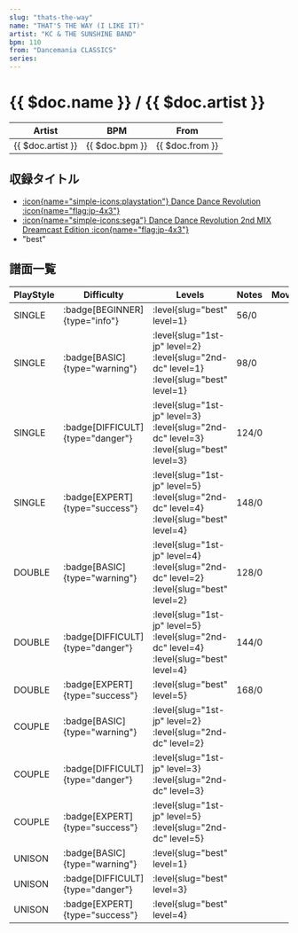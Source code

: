 ```yaml
---
slug: "thats-the-way"
name: "THAT'S THE WAY (I LIKE IT)"
artist: "KC & THE SUNSHINE BAND"
bpm: 110
from: "Dancemania CLASSICS"
series:
---
```


# {{ $doc.name }} / {{ $doc.artist }}

|Artist|BPM|From|
|------|---|----|
|{{ $doc.artist }}|{{ $doc.bpm }}|{{ $doc.from }}|

## 収録タイトル

- [:icon{name="simple-icons:playstation"} Dance Dance Revolution :icon{name="flag:jp-4x3"}](/playstation-jp/1st)
- [:icon{name="simple-icons:sega"} Dance Dance Revolution 2nd MIX Dreamcast Edition :icon{name="flag:jp-4x3"}](/dreamcast/2nd)
- "best"

## 譜面一覧

|PlayStyle|Difficulty|Levels|Notes|Movie|
|---------|----------|------|-----|-----|
|SINGLE| :badge[BEGINNER]{type="info"}|<div class="field is-grouped is-grouped-multiline"> :level{slug="best" level=1}</div>|56/0||
|SINGLE| :badge[BASIC]{type="warning"}|<div class="field is-grouped is-grouped-multiline"> :level{slug="1st-jp" level=2} :level{slug="2nd-dc" level=1} :level{slug="best" level=1}</div>|98/0||
|SINGLE| :badge[DIFFICULT]{type="danger"}|<div class="field is-grouped is-grouped-multiline"> :level{slug="1st-jp" level=3} :level{slug="2nd-dc" level=3} :level{slug="best" level=3}</div>|124/0||
|SINGLE| :badge[EXPERT]{type="success"}|<div class="field is-grouped is-grouped-multiline"> :level{slug="1st-jp" level=5} :level{slug="2nd-dc" level=4} :level{slug="best" level=4}</div>|148/0||
|DOUBLE| :badge[BASIC]{type="warning"}|<div class="field is-grouped is-grouped-multiline"> :level{slug="1st-jp" level=4} :level{slug="2nd-dc" level=2} :level{slug="best" level=2}</div>|128/0||
|DOUBLE| :badge[DIFFICULT]{type="danger"}|<div class="field is-grouped is-grouped-multiline"> :level{slug="1st-jp" level=5} :level{slug="2nd-dc" level=4} :level{slug="best" level=4}</div>|144/0||
|DOUBLE| :badge[EXPERT]{type="success"}|<div class="field is-grouped is-grouped-multiline"> :level{slug="best" level=5}</div>|168/0||
|COUPLE| :badge[BASIC]{type="warning"}|<div class="field is-grouped is-grouped-multiline"> :level{slug="1st-jp" level=2} :level{slug="2nd-dc" level=2}</div>|||
|COUPLE| :badge[DIFFICULT]{type="danger"}|<div class="field is-grouped is-grouped-multiline"> :level{slug="1st-jp" level=3} :level{slug="2nd-dc" level=3}</div>|||
|COUPLE| :badge[EXPERT]{type="success"}|<div class="field is-grouped is-grouped-multiline"> :level{slug="1st-jp" level=5} :level{slug="2nd-dc" level=5}</div>|||
|UNISON| :badge[BASIC]{type="warning"}|<div class="field is-grouped is-grouped-multiline"> :level{slug="best" level=1}</div>|||
|UNISON| :badge[DIFFICULT]{type="danger"}|<div class="field is-grouped is-grouped-multiline"> :level{slug="best" level=3}</div>|||
|UNISON| :badge[EXPERT]{type="success"}|<div class="field is-grouped is-grouped-multiline"> :level{slug="best" level=4}</div>|||

